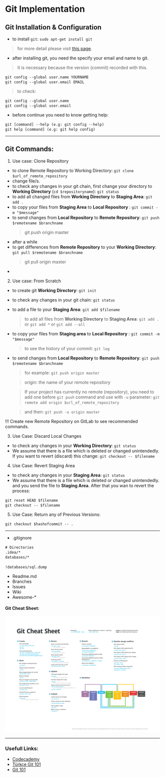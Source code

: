 # Git Implementation

## Git Installation & Configuration

* to install `git`: `sudo apt-get install git`
> for more detail please visit [this page](https://git-scm.com/book/en/v2/Getting-Started-Installing-Git).

* after installing git, you need the specify your email and name to git.

> It is necessary because the version (commit) recorded with this.
```
git config --global user.name YOURNAME
git config --global user.email EMAIL
```

> to check:

```
git config --global user.name
git config --global user.email
```

* before continue you need to know getting help:
```
git [command] --help (e.g: git config --help)
git help [command] (e.g: git help config)
```

---

## Git Commands:

1. Use case: Clone Repository
* to clone Remote Repository to Working Directory: `git clone $url_of_remote_repository `
* change file/s.
* to check any changes in your git chain, first change your directory to **Working Directory** (`cd $repositoryname`): `git status`
* to add all changed files from **Working Directory** to **Staging Area**: `git add .`
* to copy your files from **Staging Area** to **Local Repository** : `git commit -m "$message"`
* to send changes from **Local Repository** to **Remote Repository**: `git push $remotename $branchname`
    > git push origin master
* after a while
* to get differences from **Remote Repository** to your **Working Directory**: `git pull $remotename $branchname`
    > git pull origin master
* 


2. Use case: From Scratch
* to create git **Working Directory**: `git init`
* to check any changes in your git chain: `git status`
* to add a file to your **Staging Area**: `git add $filename`
    > to add all files from **Working Directory** to **Staging Area**: `git add .` or `git add *` or `git add --all`

* to copy your files from **Staging area** to **Local Repository** : `git commit -m "$message"`
    > to see the history of your commit: `git log`

* to send changes from **Local Repository** to **Remote Repository**: `git push $remotename $branchname`
    > for example: `git push origin master`

    > origin: the name of your remote repository

    > If your project has currently no remote (repository), you need to add one before `git push` command and use with `-u` parameter: `git remote add origin $url_of_remote_repository`

    > and then: `git push -u origin master`

!!! Create new Remote Repository on GitLab to see recommended commands.

3. Use Case: Discard Local Changes
* to check any changes in your **Working Directory**: `git status`
* We assume that there is a file which is deleted or changed unintendedly. If you want to revert (discard) this change: `git checkout -- $filename`

4. Use Case: Revert Staging Area
* to check any changes in your **Staging Area**: `git status`
*  We assume that there is a file which is deleted or changed unintendedly. and you send the file to **Staging Area**. After that you wan to revert the process:
```
git reset HEAD $filename
git checkout -- $filename
```

5. Use Case: Return any of Previous Versions:
```
git checkout $hashofcommit -- .
```

---

* .gitignore
```
# Directories
.idea/*
databases/*

!databases/sql.dump
```

* Readme.md
* Branches
* Issues
* Wiki
* Awesome-*



#### Git Cheat Sheet:
![Git Cheat Sheet](images/Git%20Cheat%20Sheet.png)

---

### Usefull Links:

* [Codecademy](https://www.codecademy.com/learn/learn-git)
* [Türkçe Git 101](https://www.gitbook.com/book/aliozgur/git101/details)
* [Git 101](https://www.slideshare.net/phpguru/git-101-31908275)